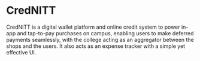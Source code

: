# CredNITT

CredNITT is a digital wallet platform and online credit system to power in-app and tap-to-pay
purchases on campus, enabling users to make deferred payments seamlessly, with the college
acting as an aggregator between the shops and the users. It also acts as an expense tracker with a simple yet effective UI.

